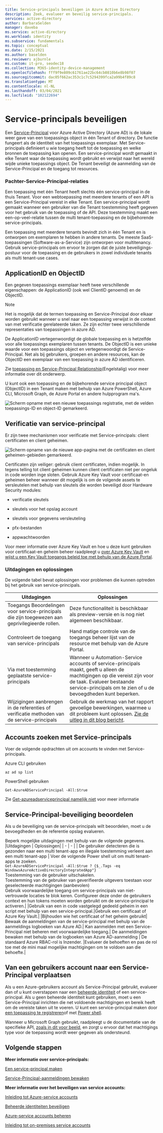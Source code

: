 ```yaml
---
title: Service-principals beveiligen in Azure Active Directory
description: Zoek, evalueer en beveilig service-principals.
services: active-directory
author: BarbaraSelden
manager: daveba
ms.service: active-directory
ms.workload: identity
ms.subservice: fundamentals
ms.topic: conceptual
ms.date: 2/15/2021
ms.author: baselden
ms.reviewer: ajburnle
ms.custom: it-pro, seodec18
ms.collection: M365-identity-device-management
ms.openlocfilehash: fff9f9e809c61761ae22bc64cb0810b6e8b98f07
ms.sourcegitcommit: dac05f662ac353c1c7c5294399fca2a99b4f89c8
ms.translationtype: MT
ms.contentlocale: nl-NL
ms.lasthandoff: 03/04/2021
ms.locfileid: "102122694"
---
```

# <a name="securing-service-principals"></a>Service-principals beveiligen

Een [Service-Principal](https://docs.microsoft.com/azure/active-directory/develop/app-objects-and-service-principals) voor Azure Active Directory (Azure AD) is de lokale weer gave van een toepassings object in één Tenant of directory.  De functie fungeert als de identiteit van het toepassings exemplaar. Met Service-principals definieert u wie toegang heeft tot de toepassing en welke bronnen de toepassing kan openen. Een service-principal wordt gemaakt in elke Tenant waar de toepassing wordt gebruikt en verwijst naar het wereld wijde unieke toepassings object. De Tenant beveiligt de aanmelding van de Service-Principal en de toegang tot resources.  

### <a name="tenant-service-principal-relationships"></a>Pachter-Service-Principal-relaties
Een toepassing met één Tenant heeft slechts één service-principal in de thuis Tenant. Voor een webtoepassing met meerdere tenants of een API is een Service-Principal vereist in elke Tenant. Een service-principal wordt gemaakt wanneer een gebruiker van die Tenant toestemming heeft gegeven voor het gebruik van de toepassing of de API. Deze toestemming maakt een een-op-veel-relatie tussen de multi tenant-toepassing en de bijbehorende service-principals.

Een toepassing met meerdere tenants bevindt zich in één Tenant en is ontworpen om exemplaren te hebben in andere tenants. De meeste SaaS-toepassingen (Software-as-a-Service) zijn ontworpen voor multitenancy. Gebruik service-principals om ervoor te zorgen dat de juiste beveiligings-postuur voor de toepassing en de gebruikers in zowel individuele tenants als multi tenant-use cases.

## <a name="applicationid-and-objectid"></a>ApplicationID en ObjectID

Een gegeven toepassings exemplaar heeft twee verschillende eigenschappen: de ApplicationID (ook wel ClientID genoemd) en de ObjectID.

> [!NOTE] 
> Het is mogelijk dat de termen toepassing en Service-Principal door elkaar worden gebruikt wanneer u snel naar een toepassing verwijst in de context van met verificatie gerelateerde taken. Ze zijn echter twee verschillende representaties van toepassingen in azure AD.
 

De ApplicationID vertegenwoordigt de globale toepassing en is hetzelfde voor alle toepassings exemplaren tussen tenants. De ObjectID is een unieke waarde voor een toepassings object en vertegenwoordigt de Service-Principal. Net als bij gebruikers, groepen en andere resources, kan de ObjectID een exemplaar van een toepassing in azure AD identificeren.

Zie [toepassing en Service-Principal Relationship](https://docs.microsoft.com/azure/active-directory/develop/app-objects-and-service-principals)(Engelstalig) voor meer informatie over dit onderwerp.

U kunt ook een toepassing en de bijbehorende service principal object (ObjectID) in een Tenant maken met behulp van Azure PowerShell, Azure CLI, Microsoft Graph, de Azure Portal en andere hulpprogram ma's. 

![Scherm opname met een nieuwe toepassings registratie, met de velden toepassings-ID en object-ID gemarkeerd.](./media/securing-service-accounts/secure-principal-image-1.png)

## <a name="service-principal-authentication"></a>Verificatie van service-principal

Er zijn twee mechanismen voor verificatie met Service-principals: client certificaten en client geheimen. 

![ Scherm opname van de nieuwe app-pagina met de certificaten en client geheimen-gebieden gemarkeerd.](./media/securing-service-accounts/secure-principal-certificates.png)

Certificaten zijn veiliger: gebruik client certificaten, indien mogelijk. In tegens telling tot client geheimen kunnen client certificaten niet per ongeluk in code worden inge sloten. Gebruik Azure Key Vault voor certificaat-en geheimen beheer wanneer dit mogelijk is om de volgende assets te versleutelen met behulp van sleutels die worden beveiligd door Hardware Security modules:

* verificatie sleutels

* sleutels voor het opslag account

* sleutels voor gegevens versleuteling

* pfx-bestanden

* appwachtwoorden 

Voor meer informatie over Azure Key Vault en hoe u deze kunt gebruiken voor certificaat-en geheim beheer raadpleegt u [over Azure Key Vault](https://docs.microsoft.com/azure/key-vault/general/overview) en [wijst u een Key Vault toegangs beleid toe met behulp van de Azure Portal](https://docs.microsoft.com/azure/key-vault/general/assign-access-policy-portal). 

 ### <a name="challenges-and-mitigations"></a>Uitdagingen en oplossingen
De volgende tabel bevat oplossingen voor problemen die kunnen optreden bij het gebruik van service-principals.


| Uitdagingen| Oplossingen |
| - | - |
| Toegangs Beoordelingen voor service-principals die zijn toegewezen aan geprivilegieerde rollen.| Deze functionaliteit is beschikbaar als preview-versie en is nog niet algemeen beschikbaar. |
| Controleert de toegang van service-principals| Hand matige controle van de toegangs beheer lijst van de resource met behulp van de Azure Portal. |
| Via met toestemming geplaatste service-principals| Wanneer u Automation-Service accounts of service-principals maakt, geeft u alleen de machtigingen op die vereist zijn voor de taak. Evalueer bestaande service-principals om te zien of u de bevoegdheden kunt beperken. |
|Wijzigingen aanbrengen in de referenties of verificatie methoden van de service-principals |Gebruik de werkmap van het rapport gevoelige bewerkingen, waarmee u dit probleem kunt oplossen. [Zie de uitleg in dit blog bericht](https://techcommunity.microsoft.com/t5/azure-active-directory-identity/azure-ad-workbook-to-help-you-assess-solorigate-risk/ba-p/2010718).|

## <a name="find-accounts-using-service-principals"></a>Accounts zoeken met Service-principals
Voer de volgende opdrachten uit om accounts te vinden met Service-principals.

Azure CLI gebruiken


`az ad sp list`

PowerShell gebruiken

`Get-AzureADServicePrincipal -All:$true` 


Zie [Get-azureadserviceprincipal namelijk niet](https://docs.microsoft.com/powershell/module/azuread/get-azureadserviceprincipal?view=azureadps-2.0) voor meer informatie

## <a name="assess-service-principal-security"></a>Service-Principal-beveiliging beoordelen

Als u de beveiliging van de service-principals wilt beoordelen, moet u de bevoegdheden en de referentie opslag evalueren.

Beperk mogelijke uitdagingen met behulp van de volgende gegevens.
|Uitdagingen | Oplossingen|
| - | - |
| De gebruiker detecteren die is gezonden naar een multi tenant-app en illegale toestemming verleent aan een multi tenant-app | Voer de volgende Power shell uit om multi tenant-apps te zoeken.<br>`Get-AzureADServicePrincipal -All:$true ? {$_.Tags -eq WindowsAzureActiveDirectoryIntegratedApp"}`<br>Toestemming van de gebruiker uitschakelen. <br>Toestemming van de gebruiker van geverifieerde uitgevers toestaan voor geselecteerde machtigingen (aanbevolen) <br> Gebruik voorwaardelijke toegang om service-principals van niet-vertrouwde locaties te blok keren. Configureer deze onder de gebruikers context en hun tokens moeten worden gebruikt om de service-principal te activeren.|
|Gebruik van een in code vastgelegd gedeeld geheim in een script met behulp van een service-principal.|Gebruik een certificaat of Azure Key Vault.|
|Bijhouden wie het certificaat of het geheim gebruikt| Bewaak de aanmeldingen van de service-principal met behulp van de aanmeldings logboeken van Azure AD.|
Kan aanmelden met een Service-Principal niet beheren met voorwaardelijke toegang.| De aanmeldingen bewaken met behulp van de logboeken van Azure AD-aanmelding
| De standaard Azure RBAC-rol is Inzender. |Evalueer de behoeften en pas de rol toe met de mini maal mogelijke machtigingen om te voldoen aan die behoefte.|

## <a name="move-from-a-user-account-to-a-service-principal"></a>Van een gebruikers account naar een Service-Principal verplaatsen  
Als u een Azure-gebruikers account als Service-Principal gebruikt, evalueer dan of u kunt overstappen naar een [beheerde identiteit](https://docs.microsoft.com/azure/app-service/overview-managed-identity?tabs=dotnet) of een service-principal. Als u geen beheerde identiteit kunt gebruiken, moet u een Service-Principal inrichten die net voldoende machtigingen en bereik heeft om de vereiste taken uit te voeren. U kunt een service-principal maken door [een toepassing te registreren](https://docs.microsoft.com/azure/active-directory/develop/howto-create-service-principal-portal)of met [Power shell](https://docs.microsoft.com/azure/active-directory/develop/howto-authenticate-service-principal-powershell).

Wanneer u Microsoft Graph gebruikt, raadpleegt u de documentatie van de specifieke API, [zoals in dit voor beeld](/powershell/azure/create-azure-service-principal-azureps), en zorgt u ervoor dat het machtigings type voor de toepassing wordt weer gegeven als ondersteund.

## <a name="next-steps"></a>Volgende stappen

**Meer informatie over service-principals:**

[Een service-principal maken](../develop/howto-create-service-principal-portal.md)

 [Service-Principal-aanmeldingen bewaken](https://docs.microsoft.com/azure/active-directory/reports-monitoring/concept-sign-ins#sign-ins-report)

**Meer informatie over het beveiligen van service accounts:**

[Inleiding tot Azure-service accounts](service-accounts-introduction-azure.md)

[Beheerde identiteiten beveiligen](service-accounts-managed-identities.md)

[Azure-service accounts beheren](service-accounts-governing-azure.md)

[Inleiding tot on-premises service accounts](service-accounts-on-premises.md)
